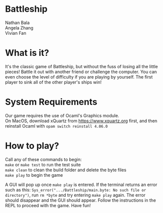 # Battleship
Nathan Bala <br />
Angela Zhang <br />
Vivian Fan

# What is it?
It's the classic game of Battleship, but without the fuss of losing all the little pieces! Battle it out with another friend or challenge the computer. You can even choose the level of difficulty if you are playing by yourself. The first player to sink all of the other player's ships win!

# System Requirements
Our game requires the use of Ocaml's Graphics module. <br />
On MacOS, download xQuartz from https://www.xquartz.org first, and then reinstall Ocaml with ```opam switch reinstall 4.06.0```

# How to play?
Call any of these commands to begin: <br />
```make``` or ```make test``` to run the test suite <br />
```make clean``` to clean the build folder and delete the byte files <br />
```make play``` to begin the game <br />

A GUI will pop up once ```make play``` is entered. If the terminal returns an error such as this:  ```Sys_error(".../Battleship/main.byte: No such file or directory")```, run ```rm *byte``` and try entering ```make play``` again. The error should disappear and the GUI should appear. Follow the instructions in the REPL to proceed with the game. Have fun!

